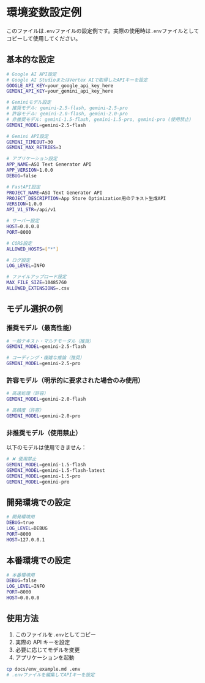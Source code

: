 # 環境変数設定例

このファイルは`.env`ファイルの設定例です。実際の使用時は`.env`ファイルとしてコピーして使用してください。

## 基本的な設定

```bash
# Google AI API設定
# Google AI StudioまたはVertex AIで取得したAPIキーを設定
GOOGLE_API_KEY=your_google_api_key_here
GEMINI_API_KEY=your_gemini_api_key_here

# Geminiモデル設定
# 推奨モデル: gemini-2.5-flash, gemini-2.5-pro
# 許容モデル: gemini-2.0-flash, gemini-2.0-pro
# 非推奨モデル: gemini-1.5-flash, gemini-1.5-pro, gemini-pro (使用禁止)
GEMINI_MODEL=gemini-2.5-flash

# Gemini API設定
GEMINI_TIMEOUT=30
GEMINI_MAX_RETRIES=3

# アプリケーション設定
APP_NAME=ASO Text Generator API
APP_VERSION=1.0.0
DEBUG=false

# FastAPI設定
PROJECT_NAME=ASO Text Generator API
PROJECT_DESCRIPTION=App Store Optimization用のテキスト生成API
VERSION=1.0.0
API_V1_STR=/api/v1

# サーバー設定
HOST=0.0.0.0
PORT=8000

# CORS設定
ALLOWED_HOSTS=["*"]

# ログ設定
LOG_LEVEL=INFO

# ファイルアップロード設定
MAX_FILE_SIZE=10485760
ALLOWED_EXTENSIONS=.csv
```

## モデル選択の例

### 推奨モデル（最高性能）

```bash
# 一般テキスト・マルチモーダル（推奨）
GEMINI_MODEL=gemini-2.5-flash

# コーディング・複雑な推論（推奨）
GEMINI_MODEL=gemini-2.5-pro
```

### 許容モデル（明示的に要求された場合のみ使用）

```bash
# 高速処理（許容）
GEMINI_MODEL=gemini-2.0-flash

# 高精度（許容）
GEMINI_MODEL=gemini-2.0-pro
```

### 非推奨モデル（使用禁止）

以下のモデルは使用できません：

```bash
# ❌ 使用禁止
GEMINI_MODEL=gemini-1.5-flash
GEMINI_MODEL=gemini-1.5-flash-latest
GEMINI_MODEL=gemini-1.5-pro
GEMINI_MODEL=gemini-pro
```

## 開発環境での設定

```bash
# 開発環境用
DEBUG=true
LOG_LEVEL=DEBUG
PORT=8000
HOST=127.0.0.1
```

## 本番環境での設定

```bash
# 本番環境用
DEBUG=false
LOG_LEVEL=INFO
PORT=8000
HOST=0.0.0.0
```

## 使用方法

1. このファイルを`.env`としてコピー
2. 実際の API キーを設定
3. 必要に応じてモデルを変更
4. アプリケーションを起動

```bash
cp docs/env_example.md .env
# .envファイルを編集してAPIキーを設定
```
